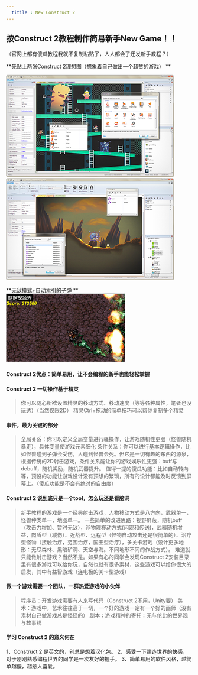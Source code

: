 ```yaml
---
  titile : New Construct 2
---
```

## 按Construct 2教程制作简易新手New Game！！

（官网上都有傻瓜教程我就不复制粘贴了，人人都会了还发新手教程？）

**先贴上两张Construct 2理想图（想象着自己做出一个超赞的游戏） **

![](https://raw.githubusercontent.com/zhangzhanbang/homework/gh-pages/images/construct%202.png)
![](https://raw.githubusercontent.com/zhangzhanbang/homework/gh-pages/images/cs2-01.png)

**无敌模式+自动索引的子弹 **
![](https://raw.githubusercontent.com/zhangzhanbang/homework/gh-pages/images/aaa.gif)

#### Construct 2优点：简单易用，让不会编程的新手也能轻松掌握

#### Construct 2 一切操作基于精灵

>	你可以随心所欲设置精灵的移动方式、移动速度（等等各种属性，笔者也没玩透）（当然仅限2D）
>	精灵Ctrl+拖动的简单技巧可以帮你复制多个精灵

#### 事件，最为关键的部分

>	全局关系：你可以定义全局变量进行骚操作，让游戏随机性更强（怪兽随机暴走），具体变量使游戏元素细化
>	条件关系：你可以进行基本逻辑操作，比如怪兽碰到子弹会受伤，人碰到怪兽会死。但它是一切有趣的东西的源泉，根据传统的2D射击游戏，条件关系能让你的游戏娱乐性更强：buff与debuff，随机奖励，随机武器提升。
>	值得一提的傻瓜功能：比如自动转向等，预设的功能让游戏设计没有预想的繁琐，所有的设计都能及时反馈到屏幕上。（傻瓜功能是不会有绝对的自由度）

#### Construct 2 说到底只是一个tool，怎么玩还是看脑洞

>	新手教程的游戏是一个经典射击游戏，人物移动方式是八方向，武器单一，怪兽种类单一，地图单一。
>	一些简单的改进思路：视野屏蔽，随机buff（攻击力增加、暂时无敌），非物理移动方式(闪现和传送)，武器随机增益，肉盾型（减伤）、近战型、远程型（怪物自动攻击还是很简单的）、治疗型怪物（接触治疗，范围治疗，国王型治疗），多关卡游戏（设计更多地形：无尽森林、黑暗矿洞、天空与海。不同地形不同的作战方式）。
>	难道就只能做射击游戏？当然不是。如果有心的同学会发现Construct 2安装目录里有很多游戏可以给你玩，自然也就有很多素材，这些游戏可以给你很大的启发，其中有益智游戏（连电极的关卡型游戏）

#### 做一个游戏需要一个团队，一群热爱游戏的小伙伴
> 程序员：开发游戏需要有人来写代码（Construct 2不用，Unity要）
> 美术：游戏中，艺术往往高于一切，一个好的游戏一定有一个好的画师（没有素材自己做游戏总是怪怪的）
> 剧本：游戏精神的寄托：无与伦比的世界观与故事线

#### 学习 Construct 2 的意义何在
1、Construct 2 是英文的，别总是想着汉化包。
2、感受一下建造世界的快感，对于刚刚熟悉编程世界的同学是一次友好的握手。
3、简单易用的软件风格，越简单越傻，越惹人喜爱。
